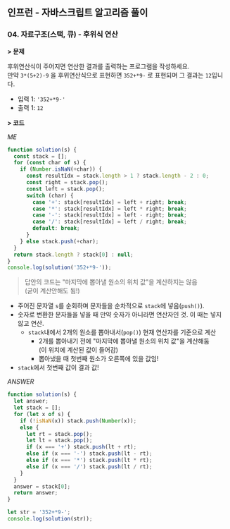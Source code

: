 ## 인프런 - 자바스크립트 알고리즘 풀이

### **04.** 자료구조(스택, 큐) - 후위식 연산

**> 문제**

후위연산식이 주어지면 연산한 결과를 출력하는 프로그램을 작성하세요.  
만약 `3*(5+2)-9` 을 후위연산식으로 표현하면 `352+*9-` 로 표현되며 그 결과는 `12`입니다.

- 입력 1: `'352+*9-'`
- 출력 1: `12`

**> 코드**

_ME_

```js
function solution(s) {
  const stack = [];
  for (const char of s) {
    if (Number.isNaN(+char)) {
      const resultIdx = stack.length > 1 ? stack.length - 2 : 0;
      const right = stack.pop();
      const left = stack.pop();
      switch (char) {
        case '+': stack[resultIdx] = left + right; break;
        case '*': stack[resultIdx] = left * right; break;
        case '-': stack[resultIdx] = left - right; break;
        case '/': stack[resultIdx] = left / right; break;
        default: break;
      }
    } else stack.push(+char);
  }
  return stack.length ? stack[0] : null;
}
console.log(solution('352+*9-'));
```
> 답안의 코드는 "마지막에 뽑아낼 원소의 위치 값"을 계산하지는 않음  
> (굳이 계산안해도 됨!)
- 주어진 문자열 `s`를 순회하며 문자들을 순차적으로 `stack`에 넣음(`push()`).
- 숫자로 변환한 문자들을 넣을 때 만약 숫자가 아니라면 연산자인 것. 이 때는 넣지 않고 연산.
  - `stack`내에서 2개의 원소를 뽑아내서(`pop()`) 현재 연산자를 기준으로 계산
    - 2개를 뽑아내기 전에 "마지막에 뽑아낼 원소의 위치 값"을 계산해둠  
        (이 위치에 계산된 값이 들어감)
    - 뽑아냈을 때 첫번째 원소가 오른쪽에 있을 값임!
- `stack`에서 첫번째 값이 결과 값!

_ANSWER_

```js
function solution(s) {
  let answer;
  let stack = [];
  for (let x of s) {
    if (!isNaN(x)) stack.push(Number(x));
    else {
      let rt = stack.pop();
      let lt = stack.pop();
      if (x === '+') stack.push(lt + rt);
      else if (x === '-') stack.push(lt - rt);
      else if (x === '*') stack.push(lt * rt);
      else if (x === '/') stack.push(lt / rt);
    }
  }
  answer = stack[0];
  return answer;
}

let str = '352+*9-';
console.log(solution(str));
```
